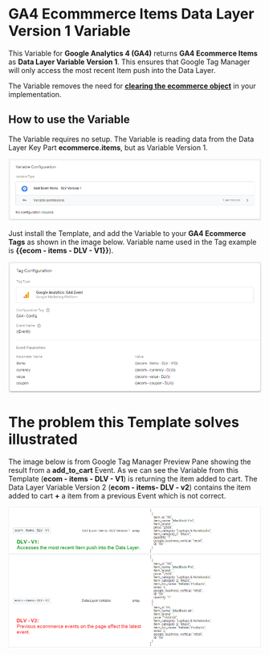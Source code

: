 # GA4 Ecommmerce Items Data Layer Version 1 Variable 
This Variable for **Google Analytics 4 (GA4)** returns **GA4 Ecommerce Items** as **Data Layer Variable Version 1**. This ensures that Google Tag Manager will only access the most recent Item push into the Data Layer.

The Variable removes the need for **[clearing the ecommerce object](https://developers.google.com/tag-manager/ecommerce-ga4#clearing_the_ecommerce_object)** in your implementation.

## How to use the Variable
The Variable requires no setup. The Variable is reading data from the Data Layer Key Part **ecommerce.items**, but as Variable Version 1.

![GA4 Ecommmerce Items Data Layer Version 1 Variable](https://github.com/gtm-templates-knowit-experience/gtm-ga4-ecom-items-dlv-version-1-variable/blob/main/images/ga4-ecom-items-dlv-version-1-variable.png)

Just install the Template, and add the Variable to your **GA4 Ecommerce Tags** as shown in the image below. Variable name used in the Tag example is **{{ecom - items - DLV - V1}}**).

![GA4 Ecommerce Tag with Variable](https://github.com/gtm-templates-knowit-experience/gtm-ga4-ecom-items-dlv-version-1-variable/blob/main/images/ga4-example-setup.png)

# The problem this Template solves illustrated
The image below is from Google Tag Manager Preview Pane showing the result from a **add_to_cart** Event. As we can see the Variable from this Template (**ecom - items - DLV - V1**) is returning the item added to cart. The Data Layer Variable Version 2 (**ecom - items- DLV - v2**) contains the item added to cart **+** a item from a previous Event which is not correct.

![The problem solved illustrated](https://github.com/gtm-templates-knowit-experience/gtm-ga4-ecom-items-dlv-version-1-variable/blob/main/images/varible-example-demonstrating-dlv-v1-vs-v2.png)
